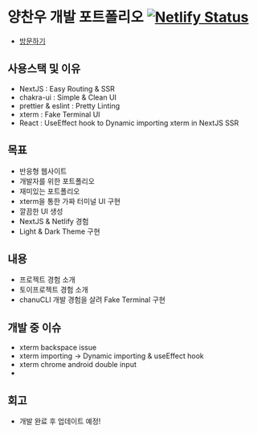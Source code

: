 # 양찬우 개발 포트폴리오 [![Netlify Status](https://api.netlify.com/api/v1/badges/67f30f92-5216-4d7f-bba3-836081ede21e/deploy-status)](https://app.netlify.com/sites/oizys18/deploys)

- [방문하기](https://oizys18.netlify.app/)

## 사용스택 및 이유

- NextJS : Easy Routing & SSR
- chakra-ui : Simple & Clean UI
- prettier & eslint : Pretty Linting
- xterm : Fake Terminal UI
- React : UseEffect hook to Dynamic importing xterm in NextJS SSR

## 목표

- 반응형 웹사이트
- 개발자를 위한 포트폴리오
- 재미있는 포트폴리오
- xterm을 통한 가짜 터미널 UI 구현
- 깔끔한 UI 생성
- NextJS & Netlify 경험
- Light & Dark Theme 구현

## 내용

- 프로젝트 경험 소개
- 토이프로젝트 경험 소개
- chanuCLI 개발 경험을 살려 Fake Terminal 구현

## 개발 중 이슈

- xterm backspace issue
- xterm importing -> Dynamic importing & useEffect hook
- xterm chrome android double input
-

## 회고

- 개발 완료 후 업데이트 예정!
